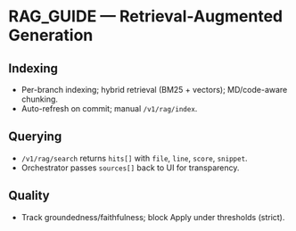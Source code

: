 # RAG_GUIDE — Retrieval-Augmented Generation

## Indexing
- Per-branch indexing; hybrid retrieval (BM25 + vectors); MD/code-aware chunking.
- Auto-refresh on commit; manual `/v1/rag/index`.

## Querying
- `/v1/rag/search` returns `hits[]` with `file`, `line`, `score`, `snippet`.
- Orchestrator passes `sources[]` back to UI for transparency.

## Quality
- Track groundedness/faithfulness; block Apply under thresholds (strict).
